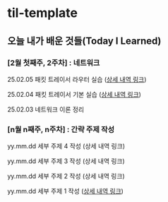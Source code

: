 # til-template

## 오늘 내가 배운 것들(Today I Learned)

### [2월 첫째주, 2주차] : 네트워크
25.02.05 패킷 트레이서 라우터 실습 ([상세 내역 링크](https://github.com/gmltn9233/jeff.lee-TIL/commits/main/))

25.02.04 패킷 트레이서 기본 실습 ([상세 내역 링크](https://github.com/100-hours-a-week/jeff.lee-TIL/commit/b8b4bc0da3d4457537c823261a2bb71bbca64a89))

25.02.03 네트워크 이론 정리 
### [n월 n째주, n주차] : 간략 주제 작성 

yy.mm.dd 세부 주제 4 작성 (상세 내역 링크)

yy.mm.dd 세부 주제 3 작성 (상세 내역 링크)

yy.mm.dd 세부 주제 2 작성 (상세 내역 링크)

yy.mm.dd 세부 주제 1 작성 ([상세 내역 링크](https://github.com/kakao-cloud-edu-5/til-template/blob/main/Jan/yyyy-mm-dd))
